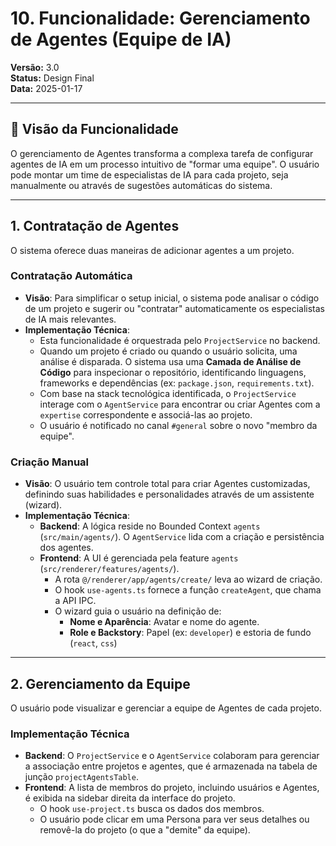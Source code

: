 # 10. Funcionalidade: Gerenciamento de Agentes (Equipe de IA)

**Versão:** 3.0  
**Status:** Design Final  
**Data:** 2025-01-17

---

## 🎯 Visão da Funcionalidade

O gerenciamento de Agentes transforma a complexa tarefa de configurar agentes de IA em um processo intuitivo de "formar uma equipe". O usuário pode montar um time de especialistas de IA para cada projeto, seja manualmente ou através de sugestões automáticas do sistema.

---

## 1. Contratação de Agentes

O sistema oferece duas maneiras de adicionar agentes a um projeto.

### Contratação Automática

- **Visão**: Para simplificar o setup inicial, o sistema pode analisar o código de um projeto e sugerir ou "contratar" automaticamente os especialistas de IA mais relevantes.
- **Implementação Técnica**:
  - Esta funcionalidade é orquestrada pelo `ProjectService` no backend.
  - Quando um projeto é criado ou quando o usuário solicita, uma análise é disparada. O sistema usa uma **Camada de Análise de Código** para inspecionar o repositório, identificando linguagens, frameworks e dependências (ex: `package.json`, `requirements.txt`).
  - Com base na stack tecnológica identificada, o `ProjectService` interage com o `AgentService` para encontrar ou criar Agentes com a `expertise` correspondente e associá-las ao projeto.
  - O usuário é notificado no canal `#general` sobre o novo "membro da equipe".

### Criação Manual

- **Visão**: O usuário tem controle total para criar Agentes customizadas, definindo suas habilidades e personalidades através de um assistente (wizard).
- **Implementação Técnica**:
  - **Backend**: A lógica reside no Bounded Context `agents` (`src/main/agents/`). O `AgentService` lida com a criação e persistência dos agentes.
  - **Frontend**: A UI é gerenciada pela feature `agents` (`src/renderer/features/agents/`).
    - A rota `@/renderer/app/agents/create/` leva ao wizard de criação.
    - O hook `use-agents.ts` fornece a função `createAgent`, que chama a API IPC.
    - O wizard guia o usuário na definição de:
      - **Nome e Aparência**: Avatar e nome do agente.
      - **Role e Backstory**: Papel (ex: `developer`) e estoria de fundo (`react`, `css`)

---

## 2. Gerenciamento da Equipe

O usuário pode visualizar e gerenciar a equipe de Agentes de cada projeto.

### Implementação Técnica

- **Backend**: O `ProjectService` e o `AgentService` colaboram para gerenciar a associação entre projetos e agentes, que é armazenada na tabela de junção `projectAgentsTable`.
- **Frontend**: A lista de membros do projeto, incluindo usuários e Agentes, é exibida na sidebar direita da interface do projeto.
  - O hook `use-project.ts` busca os dados dos membros.
  - O usuário pode clicar em uma Persona para ver seus detalhes ou removê-la do projeto (o que a "demite" da equipe).
